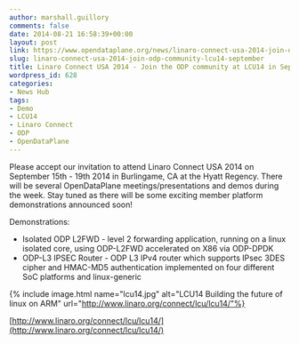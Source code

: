 ```yaml
---
author: marshall.guillory
comments: false
date: 2014-08-21 16:58:39+00:00
layout: post
link: https://www.opendataplane.org/news/linaro-connect-usa-2014-join-odp-community-lcu14-september/
slug: linaro-connect-usa-2014-join-odp-community-lcu14-september
title: Linaro Connect USA 2014 - Join the ODP community at LCU14 in September!
wordpress_id: 628
categories:
- News Hub
tags:
- Demo
- LCU14
- Linaro Connect
- ODP
- OpenDataPlane
---
```


Please accept our invitation to attend Linaro Connect USA 2014 on September 15th - 19th 2014 in Burlingame, CA at the Hyatt Regency. There will be several OpenDataPlane meetings/presentations and demos during the week. Stay tuned as there will be some exciting member platform demonstrations announced soon!

Demonstrations:

  * Isolated ODP L2FWD - level 2 forwarding application, running on a linux isolated core, using ODP-L2FWD accelerated on X86 via ODP-DPDK
  * ODP-L3 IPSEC Router - ODP L3 IPv4 router which supports IPsec 3DES cipher and HMAC-MD5 authentication implemented on four different SoC platforms and linux-generic

{% include image.html name="lcu14.jpg" alt="LCU14 Building the future of linux on ARM" url="http://www.linaro.org/connect/lcu/lcu14/"%}

[http://www.linaro.org/connect/lcu/lcu14/](http://www.linaro.org/connect/lcu/lcu14/)
